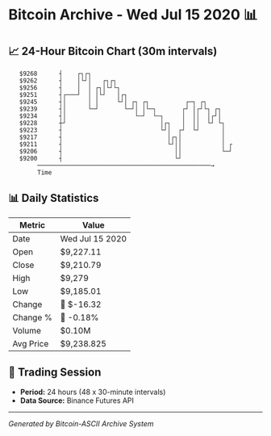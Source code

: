 # Bitcoin Archive - Wed Jul 15 2020 📊

## 📈 24-Hour Bitcoin Chart (30m intervals)

```
   $9268      ┤    ┌┐┌┐                                        
   $9262      ┤    │└┘│   ┌┐┌┐                                 
   $9256      ┤    │  │ ┌┐│└┘└┐                                
   $9251      ┤┌───┘  │ │└┘   │┌┐                              
   $9245      ┤│      │ │     └┘│ ┌┐ ┌┐          ┌─┐ ┌┐        
   $9239      ┤│      └─┘       └─┘│ │└─┐       ┌┘ │┌┘└┐ ┌┐    
   $9234      ┤│                   └─┘  └─┐     │  ││  │┌┘│    
   $9228      ┼┘                          │┌┐   │  ││  └┘ └┐   
   $9223      ┤                           └┘│  ┌┘  └┘      │   
   $9217      ┤                             │┌┐│           │   
   $9211      ┤                             └┘││           │ ┌ 
   $9206      ┤                               ││           └─┘ 
   $9200      ┤                               └┘               
        ────────────────────────────────────────────────→
        Time
```

## 📊 Daily Statistics

| Metric | Value |
|--------|-------|
| Date | Wed Jul 15 2020 |
| Open | $9,227.11 |
| Close | $9,210.79 |
| High | $9,279 |
| Low | $9,185.01 |
| Change | 🔴 $-16.32 |
| Change % | 🔴 -0.18% |
| Volume | $0.10M |
| Avg Price | $9,238.825 |

## 📅 Trading Session

- **Period:** 24 hours (48 x 30-minute intervals)
- **Data Source:** Binance Futures API

---
*Generated by Bitcoin-ASCII Archive System*
